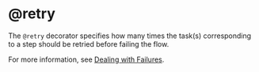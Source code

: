 # @retry

The `@retry` decorator specifies how many times the task(s) corresponding to a step should be retried before failing the flow.

For more information, see [Dealing with Failures](/scaling/failures).

<!-- WARNING: THIS FILE WAS AUTOGENERATED! DO NOT EDIT! Instead, edit the notebook w/the location & name as this file. -->


<DocSection type="decorator" name="retry" module="metaflow" show_import="True" heading_level="3" link="https://github.com/Netflix/metaflow/tree/master/metaflow/plugins/retry_decorator.py#L6">
<SigArgSection>
<SigArg name="..." />
</SigArgSection>
<Description summary="Specifies the number of times the task corresponding\nto a step needs to be retried." extended_summary="This decorator is useful for handling transient errors, such as networking issues.\nIf your task contains operations that can't be retried safely, e.g. database updates,\nit is advisable to annotate it with `@retry(times=0)`.\n\nThis can be used in conjunction with the `@catch` decorator. The `@catch`\ndecorator will execute a no-op task after all retries have been exhausted,\nensuring that the flow execution can continue." />
<ParamSection name="Parameters">
	<Parameter name="times" type="int, default 3" desc="Number of times to retry this task." />
	<Parameter name="minutes_between_retries" type="int, default 2" desc="Number of minutes between retries." />
</ParamSection>
</DocSection>

